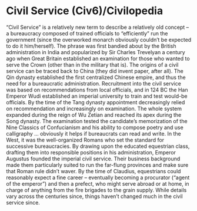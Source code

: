 # Civil Service (Civ6)/Civilopedia

“Civil Service” is a relatively new term to describe a relatively old concept – a bureaucracy composed of trained officials to “efficiently” run the government (since the overworked monarch obviously couldn’t be expected to do it him/herself). The phrase was first bandied about by the British administration in India and popularized by Sir Charles Trevelyan a century ago when Great Britain established an examination for those who wanted to serve the Crown (other than in the military that is).
The origins of a civil service can be traced back to China (they did invent paper, after all). The Qin dynasty established the first centralized Chinese empire, and thus the need for a bureaucratic administration. Recruitment into the civil service was based on recommendations from local officials, and in 124 BC the Han Emperor Wudi established an imperial university to train and test would-be officials. By the time of the Tang dynasty appointment decreasingly relied on recommendation and increasingly on examination. The whole system expanded during the reign of Wu Zetian and reached its apex during the Song dynasty. The examination tested the candidate’s memorization of the Nine Classics of Confucianism and his ability to compose poetry and use calligraphy … obviously it helps if bureaucrats can read and write.
In the West, it was the well-organized Romans who set the standard for successive bureaucracies. By drawing upon the educated equestrian class, drafting them into responsible positions in his administration, Emperor Augustus founded the imperial civil service. Their business background made them particularly suited to run the far-flung provinces and make sure that Roman rule didn’t waver. By the time of Claudius, equestrians could reasonably expect a fine career – eventually becoming a procurator (“agent of the emperor”) and then a prefect, who might serve abroad or at home, in charge of anything from the fire brigades to the grain supply. While details vary across the centuries since, things haven’t changed much in the civil service since.